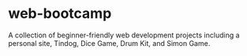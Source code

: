 # web-bootcamp
A collection of beginner-friendly web development projects including a personal site, Tindog, Dice Game, Drum Kit, and Simon Game.
